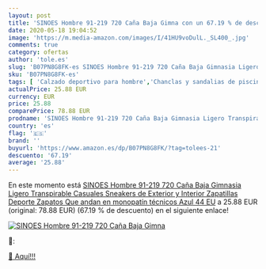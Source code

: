 ```yaml
---
layout: post
title: 'SINOES Hombre 91-219 720 Caña Baja Gimna con un 67.19 % de descuento'
date: 2020-05-18 19:04:52
image: 'https://m.media-amazon.com/images/I/41HU9voDulL._SL400_.jpg'
comments: true
category: ofertas
author: 'tole.es'
slug: 'B07PN8G8FK-es SINOES Hombre 91-219 720 Caña Baja Gimnasia Ligero...'
sku: 'B07PN8G8FK-es'
tags: [ 'Calzado deportivo para hombre','Chanclas y sandalias de piscina para hombre','Sandalias de vestir para hombre','Zapatillas y calzado deportivo para hombre','Zapatos','Zapatos para hombre','Zapatos y complementos','zapatos', ]
actualPrice: 25.88 EUR
currency: EUR
price: 25.88
comparePrice: 78.88 EUR
prodname: 'SINOES Hombre 91-219 720 Caña Baja Gimnasia Ligero Transpirable Casuales Sneakers de Exterior y Interior Zapatillas Deporte Zapatos Que andan en monopatín técnicos Azul 44 EU'
country: 'es'
flag: '🇪🇸'
brand: ''
buyurl: 'https://www.amazon.es/dp/B07PN8G8FK/?tag=tolees-21'
descuento: '67.19'
average: '25.88'
---
```


En este momento está [SINOES Hombre 91-219 720 Caña Baja Gimnasia Ligero Transpirable Casuales Sneakers de Exterior y Interior Zapatillas Deporte Zapatos Que andan en monopatín técnicos Azul 44 EU](https://www.amazon.es/dp/B07PN8G8FK/?tag=tolees-21) a 25.88 EUR (original: 78.88 EUR) (67.19 %  de descuento) en el siguiente enlace!

[![SINOES Hombre 91-219 720 Caña Baja Gimna](https://m.media-amazon.com/images/I/41HU9voDulL._SL400_.jpg)](https://www.amazon.es/dp/B07PN8G8FK/?tag=tolees-21)

🔎:


[🛒 Aquí!!!](https://www.amazon.es/dp/B07PN8G8FK/?tag=tolees-21)
